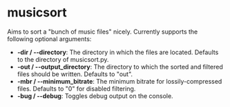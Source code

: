 # musicsort
Aims to sort a "bunch of music files" nicely. Currently supports the following optional arguments:

-  **-dir / --directory**:  The directory in which the files are located. Defaults to the directory of musicsort.py.
-  **-out / --output_directory**:  The directory to which the sorted and filtered files should be written. Defaults to "out".
-  **-mbr / --minimum_bitrate**:  The minimum bitrate for lossily-compressed files. Defaults to "0" for disabled filtering.
-  **-bug / --debug**:  Toggles debug output on the console.